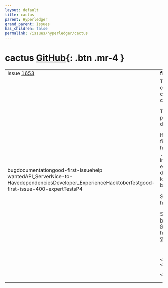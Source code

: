 ```yaml
---
layout: default
title: cactus
parent: Hyperledger
grand_parent: Issues
has_children: false
permalink: /issues/hyperledger/cactus
---
```


# cactus <span class="fs-3 right-align">[GitHub](https://github.com/hyperledger/cactus){: .btn .mr-4 }</span>


<div>
    <table>
        <tr>
            <td>
                Issue <a href="https://github.com/hyperledger/cactus/issues/1653" class=".btn">1653</a>
            </td>
            <td>
                <b>
                    fix(docs/examples): cockpitEnabled default value confusion
                </b>
            </td>
        </tr>
        <tr>
            <td>
                <span class="chip">bug</span><span class="chip">documentation</span><span class="chip">good-first-issue</span><span class="chip">help wanted</span><span class="chip">API_Server</span><span class="chip">Nice-to-Have</span><span class="chip">dependencies</span><span class="chip">Developer_Experience</span><span class="chip">Hacktoberfest</span><span class="chip">good-first-issue-400-expert</span><span class="chip">Tests</span><span class="chip">P4</span>
            </td>
            <td>
                There's a problem with the supply chain example app where some changes to the
API server broke it, but the breakage could not be consistently reproduced nor
could we figure out what was the root cause.

There is a suspicion that it is due to the out of bounds yarn install process
that is executed from the `./examples/supply-chain-app/` directory (a `yarn install`)
but there's no proof for this just yet.

If the latter turns out to be the root cause then to fix this bug the fix would
be likely to abandon the directory structure where we have a separate
`./examples/supply-chain-app/` that installs the `...-backend` package and
instead the documentation should instruct the readers to run the supply chain
backend package's entrypoint directly after a monorepo install so that the
dependencies are in-bound instead of out-of-bound (e.g. the local changes
are applied instead of the npm published packages being pulled down).

See the bottom comments on this PR: 
https://github.com/hyperledger/cactus/pull/1623

Specifically: 
https://github.com/hyperledger/cactus/pull/1623#issuecomment-989594072
and
https://github.com/hyperledger/cactus/pull/1623#issuecomment-992472050



<!-- Edit the body of your new issue then click the ✓ "Create Issue" button in the top right of the editor. The first line will be the issue title. Assignees and Labels follow after a blank line. Leave an empty line before beginning the body of the issue. -->
            </td>
        </tr>
    </table>
    <div class="right-align">
        Created At 2021-12-13 23:15:02 +0000 UTC
    </div>
</div>

